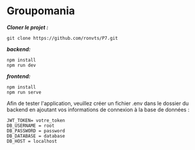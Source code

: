 # Groupomania

***Cloner le projet :***
```
git clone https://github.com/ronvts/P7.git
```
***backend:***
```
npm install
npm run dev
```

***frontend:***
```
npm install
npm run serve
```

Afin de tester l'application, veuillez créer un fichier .env dans le dossier du backend en ajoutant vos informations de connexion à la base de données :

```
JWT_TOKEN= votre_token
DB_USERNAME = root
DB_PASSWORD = password
DB_DATABASE = database
DB_HOST = localhost
```
